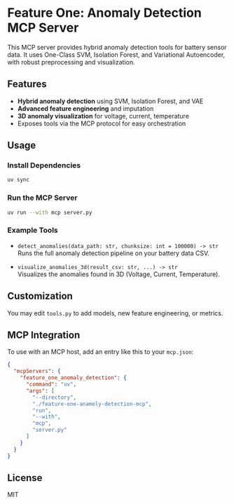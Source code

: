 # Feature One: Anomaly Detection MCP Server

This MCP server provides hybrid anomaly detection tools for battery sensor data. It uses One-Class SVM, Isolation Forest, and Variational Autoencoder, with robust preprocessing and visualization.

## Features

- **Hybrid anomaly detection** using SVM, Isolation Forest, and VAE
- **Advanced feature engineering** and imputation
- **3D anomaly visualization** for voltage, current, temperature
- Exposes tools via the MCP protocol for easy orchestration

## Usage

### Install Dependencies

```bash
uv sync
```

### Run the MCP Server

```bash
uv run --with mcp server.py
```

### Example Tools

- `detect_anomalies(data_path: str, chunksize: int = 100000) -> str`  
  Runs the full anomaly detection pipeline on your battery data CSV.

- `visualize_anomalies_3d(result_csv: str, ...) -> str`  
  Visualizes the anomalies found in 3D (Voltage, Current, Temperature).

## Customization

You may edit `tools.py` to add models, new feature engineering, or metrics.

## MCP Integration

To use with an MCP host, add an entry like this to your `mcp.json`:

```json
{
  "mcpServers": {
    "feature_one_anomaly_detection": {
      "command": "uv",
      "args": [
        "--directory",
        "./feature-one-anamoly-detection-mcp",
        "run",
        "--with",
        "mcp",
        "server.py"
      ]
    }
  }
}
```

## License

MIT